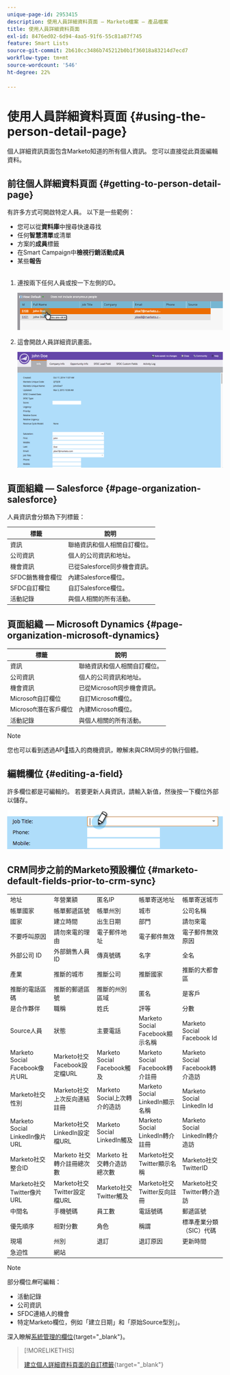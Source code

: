 ```yaml
---
unique-page-id: 2953415
description: 使用人員詳細資料頁面 — Marketo檔案 — 產品檔案
title: 使用人員詳細資料頁面
exl-id: 8476ed02-6d94-4aa5-91f6-55c81a87f745
feature: Smart Lists
source-git-commit: 2b610cc3486b745212b0b1f36018a83214d7ecd7
workflow-type: tm+mt
source-wordcount: '546'
ht-degree: 22%

---
```


# 使用人員詳細資料頁面 {#using-the-person-detail-page}

個人詳細資訊頁面包含Marketo知道的所有個人資訊。 您可以直接從此頁面編輯資料。

## 前往個人詳細資料頁面 {#getting-to-person-detail-page}

有許多方式可開啟特定人員。 以下是一些範例：

* 您可以從&#x200B;**資料庫**&#x200B;中搜尋快速尋找
* 任何&#x200B;**智慧清單**&#x200B;或清單
* 方案的&#x200B;**成員**&#x200B;標籤
* 在Smart Campaign中&#x200B;**檢視行銷活動成員**
* 某些&#x200B;**報告**
  <br> 

1. 連按兩下任何人員或按一下左側的ID。

   ![](assets/one-1.png)

1. 這會開啟人員詳細資訊畫面。

   ![](assets/two-5.png)

## 頁面組織 — Salesforce {#page-organization-salesforce}

人員資訊會分類為下列標籤：

| 標籤 | 說明 |
|---|---|
| 資訊 | 聯絡資訊和個人相關自訂欄位。 |
| 公司資訊 | 個人的公司資訊和地址。 |
| 機會資訊 | 已從Salesforce同步機會資訊。 |
| SFDC銷售機會欄位 | 內建Salesforce欄位。 |
| SFDC自訂欄位 | 自訂Salesforce欄位。 |
| 活動記錄 | 與個人相關的所有活動。 |

## 頁面組織 — Microsoft Dynamics {#page-organization-microsoft-dynamics}

| 標籤 | 說明 |
|---|---|
| 資訊 | 聯絡資訊和個人相關自訂欄位。 |
| 公司資訊 | 個人的公司資訊和地址。 |
| 機會資訊 | 已從Microsoft同步機會資訊。 |
| Microsoft自訂欄位 | 自訂Microsoft欄位。 |
| Microsoft潛在客戶欄位 | 內建Microsoft欄位。 |
| 活動記錄 | 與個人相關的所有活動。 |

>[!NOTE]
>
>您也可以看到透過API[&#128279;](https://experienceleague.adobe.com/zh-hant/docs/marketo-developer/marketo/rest/lead-database/opportunities)插入的商機資訊，瞭解未與CRM同步的執行個體。

## 編輯欄位 {#editing-a-field}

許多欄位都是可編輯的。 若要更新人員資訊，請輸入新值，然後按一下欄位外部以儲存。

![](assets/image2015-2-27-11-3a14-3a2.png)

## CRM同步之前的Marketo預設欄位 {#marketo-default-fields-prior-to-crm-sync}

|   |  |  |  |  |
|---|---|---|---|---|
| 地址 | 年營業額 | 匿名IP | 帳單寄送地址 | 帳單寄送城市 |
| 帳單國家 | 帳單郵遞區號 | 帳單州別 | 城市 | 公司名稱 |
| 國家 | 建立時間 | 出生日期 | 部門 | 請勿來電 |
| 不要呼叫原因 | 請勿來電的理由 | 電子郵件地址 | 電子郵件無效 | 電子郵件無效原因 |
| 外部公司 ID | 外部銷售人員 ID | 傳真號碼 | 名字 | 全名 |
| 產業 | 推斷的城市 | 推斷公司 | 推斷國家 | 推斷的大都會區 |
| 推斷的電話區碼 | 推斷的郵遞區號 | 推斷的州別區域 | 匿名 | 是客戶 |
| 是合作夥伴 | 職稱 | 姓氏 | 評等 | 分數 |
| Source人員 | 狀態 | 主要電話 | Marketo Social Facebook顯示名稱 | Marketo Social Facebook Id |
| Marketo Social Facebook像片URL | Marketo社交Facebook設定檔URL | Marketo Social Facebook觸及 | Marketo Social Facebook轉介註冊 | Marketo Social Facebook轉介造訪 |
| Marketo社交性別 | Marketo社交上次反向連結註冊 | Marketo Social上次轉介的造訪 | Marketo Social LinkedIn顯示名稱 | Marketo Social LinkedIn Id |
| Marketo Social LinkedIn像片URL | Marketo社交LinkedIn設定檔URL | Marketo Social LinkedIn觸及 | Marketo Social LinkedIn轉介註冊 | Marketo Social LinkedIn轉介造訪 |
| Marketo社交整合ID | Marketo 社交轉介註冊總次數 | Marketo 社交轉介造訪總次數 | Marketo社交Twitter顯示名稱 | Marketo社交TwitterID |
| Marketo社交Twitter像片URL | Marketo社交Twitter設定檔URL | Marketo社交Twitter觸及 | Marketo社交Twitter反向註冊 | Marketo社交Twitter轉介造訪 |
| 中間名 | 手機號碼 | 員工數 | 電話號碼 | 郵遞區號 |
| 優先順序 | 相對分數 | 角色 | 稱謂 | 標準產業分類（SIC）代碼 |
| 現場 | 州別 | 退訂 | 退訂原因 | 更新時間 |
| 急迫性 | 網站 |  |  |  |

>[!NOTE]
>
>部分欄位&#x200B;_無_&#x200B;可編輯：
>
>* 活動記錄
>* 公司資訊
>* SFDC連絡人的機會
>* 特定Marketo欄位，例如「建立日期」和「原始Source型別」。
>
>深入瞭解[系統管理的欄位](/help/marketo/product-docs/administration/field-management/understanding-system-managed-fields.md){target="_blank"}。

>[!MORELIKETHIS]
>
>[建立個人詳細資料頁面的自訂標籤](/help/marketo/product-docs/administration/settings/creating-a-custom-tab-for-the-person-detail-page.md){target="_blank"}
